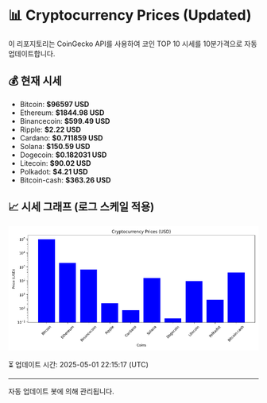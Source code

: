 
# 📊 Cryptocurrency Prices (Updated)

이 리포지토리는 CoinGecko API를 사용하여 코인 TOP 10 시세를 10분가격으로 자동 업데이트합니다.

## 💰 현재 시세
- Bitcoin: **$96597 USD**
- Ethereum: **$1844.98 USD**
- Binancecoin: **$599.49 USD**
- Ripple: **$2.22 USD**
- Cardano: **$0.711859 USD**
- Solana: **$150.59 USD**
- Dogecoin: **$0.182031 USD**
- Litecoin: **$90.02 USD**
- Polkadot: **$4.21 USD**
- Bitcoin-cash: **$363.26 USD**

## 📈 시세 그래프 (로그 스케일 적용)
![Crypto Prices](crypto_prices.png)

⏳ 업데이트 시간: 2025-05-01 22:15:17 (UTC)

---
자동 업데이트 봇에 의해 관리됩니다.
